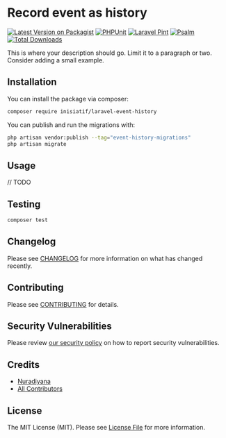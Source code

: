 # Record event as history

[![Latest Version on Packagist](https://img.shields.io/packagist/v/inisiatif/laravel-event-history.svg?style=flat-square)](https://packagist.org/packages/inisiatif/laravel-event-history)
[![PHPUnit](https://github.com/atInisiatifZakat/laravel-event-history/actions/workflows/run-tests.yml/badge.svg?branch=main)](https://github.com/atInisiatifZakat/laravel-event-history/actions/workflows/run-tests.yml)
[![Laravel Pint](https://github.com/atInisiatifZakat/laravel-event-history/actions/workflows/fix-php-code-style-issues.yml/badge.svg?branch=main)](https://github.com/atInisiatifZakat/laravel-event-history/actions/workflows/fix-php-code-style-issues.yml)
[![Psalm](https://github.com/atInisiatifZakat/laravel-event-history/actions/workflows/run-psalm-static-analyst.yml/badge.svg?branch=main)](https://github.com/atInisiatifZakat/laravel-event-history/actions/workflows/run-psalm-static-analyst.yml)
[![Total Downloads](https://img.shields.io/packagist/dt/inisiatif/laravel-event-history.svg?style=flat-square)](https://packagist.org/packages/inisiatif/laravel-event-history)

This is where your description should go. Limit it to a paragraph or two. Consider adding a small example.

## Installation

You can install the package via composer:

```bash
composer require inisiatif/laravel-event-history
```

You can publish and run the migrations with:

```bash
php artisan vendor:publish --tag="event-history-migrations"
php artisan migrate
```

## Usage

// TODO

## Testing

```bash
composer test
```

## Changelog

Please see [CHANGELOG](CHANGELOG.md) for more information on what has changed recently.

## Contributing

Please see [CONTRIBUTING](CONTRIBUTING.md) for details.

## Security Vulnerabilities

Please review [our security policy](../../security/policy) on how to report security vulnerabilities.

## Credits

- [Nuradiyana](https://github.com/atInisiatifZakat)
- [All Contributors](../../contributors)

## License

The MIT License (MIT). Please see [License File](LICENSE.md) for more information.
